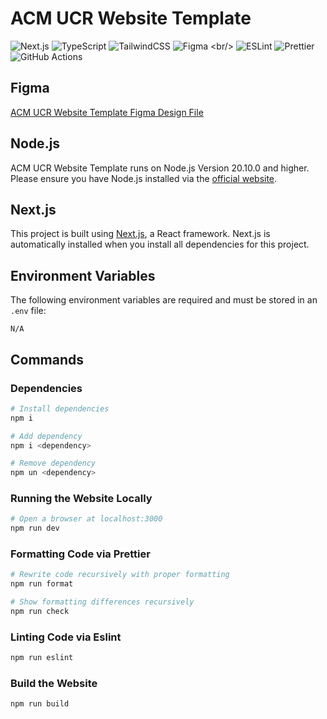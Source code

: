 # ACM UCR Website Template

![Next.js](https://img.shields.io/badge/next.js-000000?style=for-the-badge&logo=nextdotjs&logoColor=white)
![TypeScript](https://img.shields.io/badge/typescript-%23007ACC.svg?style=for-the-badge&logo=typescript&logoColor=white)
![TailwindCSS](https://img.shields.io/badge/tailwindcss-%2338B2AC.svg?style=for-the-badge&logo=tailwind-css&logoColor=white)
![Figma]([https://img.shields.io/badge/figma-%23F24E1E.svg?style=for-the-badge&logo=figma&logoColor=white](https://www.figma.com/design/2kxXlez0sxfPBWF6kby4CI/ISA?node-id=0-1&t=zok6HClFVPfB4Ojy-1))
<br/>
![ESLint](https://img.shields.io/badge/ESLint-4B3263?style=for-the-badge&logo=eslint&logoColor=white)
![Prettier](https://img.shields.io/badge/prettier-1A2C34?style=for-the-badge&logo=prettier&logoColor=F7BA3E)
![GitHub Actions](https://img.shields.io/badge/GitHub_Actions-2088FF?style=for-the-badge&logo=github-actions&logoColor=white)

## Figma

[ACM UCR Website Template Figma Design File](https://www.figma.com/)

## Node.js

ACM UCR Website Template runs on Node.js Version 20.10.0 and higher. Please ensure you have Node.js installed via the [official website](https://nodejs.org/en).

## Next.js

This project is built using [Next.js](https://nextjs.org), a React framework. Next.js is automatically installed when you install all dependencies for this project.

## Environment Variables

The following environment variables are required and must be stored in an `.env` file:

```env
N/A
```

## Commands

### Dependencies

```bash
# Install dependencies
npm i

# Add dependency
npm i <dependency>

# Remove dependency
npm un <dependency>
```

### Running the Website Locally

```bash
# Open a browser at localhost:3000
npm run dev
```

### Formatting Code via Prettier

```bash
# Rewrite code recursively with proper formatting
npm run format

# Show formatting differences recursively
npm run check
```

### Linting Code via Eslint

```bash
npm run eslint
```

### Build the Website

```bash
npm run build
```
